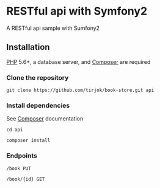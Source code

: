 RESTful api with Symfony2
=================================

A RESTful api sample with Sumfony2

## Installation

[PHP](https://php.net) 5.6+, a database server, and [Composer](https://getcomposer.org) are required

### Clone the repository

`git clone https://github.com/tirjok/book-store.git api`

### Install dependencies

See [Composer](https://github.com/composer/composer) documentation

`cd api`

`composer install`

### Endpoints

`/book PUT`

`/book/{id} GET`
